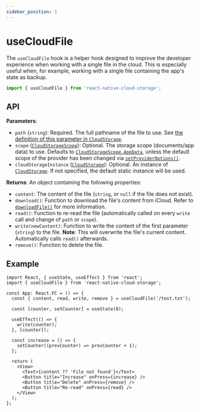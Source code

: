 ```yaml
---
sidebar_position: 1
---
```


# useCloudFile

The `useCloudFile` hook is a helper hook designed to improve the developer experience when working with a single file in the cloud. This is especially useful when, for example, working with a single file containing the app's state as backup.

```ts
import { useCloudFile } from 'react-native-cloud-storage';
```

## API

**Parameters**:

- `path` (`string`): Required. The full pathname of the file to use. See [the definition of this parameter in `CloudStorage`](../CloudStorage#path).
- `scope` ([`CloudStorageScope`](../enums/CloudStorageScope)): Optional. The storage scope (documents/app data) to use. Defaults to [`CloudStorageScope.AppData`](../enums/CloudStorageScope), unless the default scope of the provider has been changed via [`setProviderOptions()`](../CloudStorage#setprovideroptionsoptions).
- `cloudStorageInstance` ([`CloudStorage`](../CloudStorage)): Optional. An instance of [`CloudStorage`](../CloudStorage). If not specified, the default static instance will be used.

**Returns**: An object containing the following properties:

- `content`: The content of the file (`string`, or `null` if the file does not exist).
- `download()`: Function to download the file's content from iCloud. Refer to [`downloadFile()`](../CloudStorage#downloadfilepath-scope) for more information.
- `read()`: Function to re-read the file (automatically called on every `write` call and change of `path` or `scope`).
- `write(newContent)`: Function to write the content of the first parameter (`string`) to the file. **Note**: This will overwrite the file's current content. Automatically calls `read()` afterwards.
- `remove()`: Function to delete the file.

## Example

```tsx
import React, { useState, useEffect } from 'react';
import { useCloudFile } from 'react-native-cloud-storage';

const App: React.FC = () => {
  const { content, read, write, remove } = useCloudFile('/test.txt');

  const [counter, setCounter] = useState(0);

  useEffect(() => {
    write(counter);
  }, [counter]);

  const increase = () => {
    setCounter((prevCounter) => prevCounter + 1);
  };

  return (
    <View>
      <Text>{content ?? 'File not found'}</Text>
      <Button title="Increase" onPress={increase} />
      <Button title="Delete" onPress={remove} />
      <Button title="Re-read" onPress={read} />
    </View>
  );
};
```
